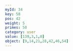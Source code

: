 ```yaml
---
myId: 34
key: 58
pos: 42
weight: 5
primes: 50
category: user
value: [139,3,1,0]
object: [9,14,21,28,42,46,54]
---
```

